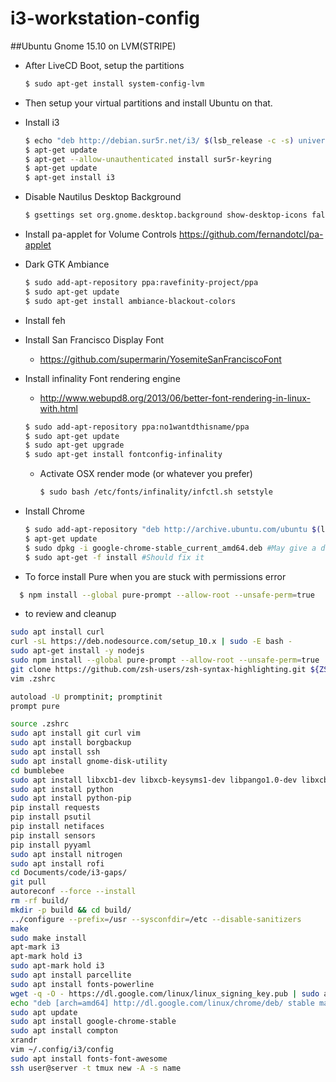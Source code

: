 # i3-workstation-config
##Ubuntu Gnome 15.10 on LVM(STRIPE)
* After LiveCD Boot, setup the partitions

  ```sh
  $ sudo apt-get install system-config-lvm
  ```
  
* Then setup your virtual partitions and install Ubuntu on that.
* Install i3

  ```sh
  $ echo "deb http://debian.sur5r.net/i3/ $(lsb_release -c -s) universe" >> /etc/apt/sources.list
  $ apt-get update
  $ apt-get --allow-unauthenticated install sur5r-keyring
  $ apt-get update
  $ apt-get install i3
  ```
  
* Disable Nautilus Desktop Background

  ```sh
  $ gsettings set org.gnome.desktop.background show-desktop-icons false
  ```
  
* Install pa-applet for Volume Controls
  https://github.com/fernandotcl/pa-applet
* Dark GTK Ambiance

  ```sh
  $ sudo add-apt-repository ppa:ravefinity-project/ppa
  $ sudo apt-get update
  $ sudo apt-get install ambiance-blackout-colors
  ```
  
* Install feh
* Install San Francisco Display Font
  * https://github.com/supermarin/YosemiteSanFranciscoFont
* Install infinality Font rendering engine
  * http://www.webupd8.org/2013/06/better-font-rendering-in-linux-with.html
  
  ```sh
  $ sudo add-apt-repository ppa:no1wantdthisname/ppa
  $ sudo apt-get update
  $ sudo apt-get upgrade
  $ sudo apt-get install fontconfig-infinality
  ```
  
  * Activate OSX render mode (or whatever you prefer)
    
    ```sh
    $ sudo bash /etc/fonts/infinality/infctl.sh setstyle
    ```
    
* Install Chrome
  
  ```sh
  $ sudo add-apt-repository "deb http://archive.ubuntu.com/ubuntu $(lsb_release -sc) universe"
  $ apt-get update
  $ sudo dpkg -i google-chrome-stable_current_amd64.deb #May give a dependency error
  $ sudo apt-get -f install #Should fix it
  ```

* To force install Pure when you are stuck with permissions error

```sh
  $ npm install --global pure-prompt --allow-root --unsafe-perm=true
  ```


* to review and cleanup
```sh
sudo apt install curl
curl -sL https://deb.nodesource.com/setup_10.x | sudo -E bash -
sudo apt-get install -y nodejs
sudo npm install --global pure-prompt --allow-root --unsafe-perm=true
git clone https://github.com/zsh-users/zsh-syntax-highlighting.git ${ZSH_CUSTOM:-~/.oh-my-zsh/custom}/plugins/zsh-syntax-highlighting
vim .zshrc

autoload -U promptinit; promptinit
prompt pure

source .zshrc
sudo apt install git curl vim
sudo apt install borgbackup
sudo apt install ssh
sudo apt install gnome-disk-utility
cd bumblebee
sudo apt install libxcb1-dev libxcb-keysyms1-dev libpango1.0-dev libxcb-util0-dev libxcb-icccm4-dev libyajl-dev libstartup-notification0-dev libxcb-randr0-dev libev-dev libxcb-cursor-dev libxcb-xinerama0-dev libxcb-xkb-dev libxkbcommon-dev libxkbcommon-x11-dev autoconf libxcb-xrm0 libxcb-xrm-dev automake
sudo apt install python
sudo apt install python-pip
pip install requests
pip install psutil
pip install netifaces
pip install sensors
pip install pyyaml
sudo apt install nitrogen
sudo apt install rofi
cd Documents/code/i3-gaps/
git pull
autoreconf --force --install
rm -rf build/
mkdir -p build && cd build/
../configure --prefix=/usr --sysconfdir=/etc --disable-sanitizers
make
sudo make install
apt-mark i3
apt-mark hold i3
sudo apt-mark hold i3
sudo apt install parcellite
sudo apt install fonts-powerline
wget -q -O - https://dl.google.com/linux/linux_signing_key.pub | sudo apt-key add -
echo "deb [arch=amd64] http://dl.google.com/linux/chrome/deb/ stable main" | sudo tee /etc/apt/sources.list.d/google-chrome.list
sudo apt update
sudo apt install google-chrome-stable
sudo apt install compton
xrandr
vim ~/.config/i3/config
sudo apt install fonts-font-awesome
ssh user@server -t tmux new -A -s name
  ```
